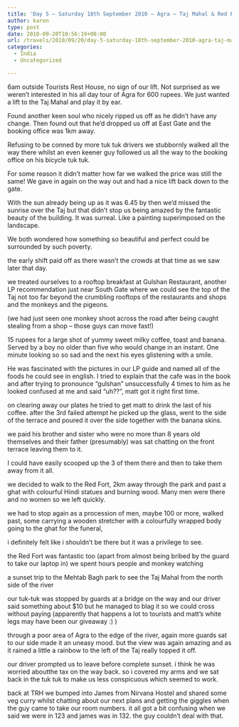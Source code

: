 ```yaml
---
title: 'Day 5 – Saturday 18th September 2010 – Agra – Taj Mahal & Red Fort'
author: karen
type: post
date: 2010-09-20T10:56:19+00:00
url: /travels/2010/09/20/day-5-saturday-18th-september-2010-agra-taj-mahal-red-fort/
categories:
  - India
  - Uncategorized

---
```

6am outside Tourists Rest House, no sign of our lift. Not surprised as we weren’t interested in his all day tour of Agra for 600 rupees. We just wanted a lift to the Taj Mahal and play it by ear.
  
Found another keen soul who nicely ripped us off as he didn’t have any change. Then found out that he’d dropped us off at East Gate and the booking office was 1km away.
  
Refusing to be conned by more tuk tuk drivers we stubbornly walked all the way there whilst an even keener guy followed us all the way to the booking office on his bicycle tuk tuk.
  
For some reason it didn’t matter how far we walked the price was still the same! We gave in again on the way out and had a nice lift back down to the gate.

With the sun already being up as it was 6.45 by then we’d missed the sunrise over the Taj but that didn’t stop us being amazed by the fantastic beauty of the building. It was surreal. Like a painting superimposed on the landscape.
  
We both wondered how something so beautiful and perfect could be surrounded by such poverty.

the early shift paid off as there wasn’t the crowds at that time as we saw later that day.

we treated ourselves to a rooftop breakfast at Gulshan Restaurant, another LP recommendation just near South Gate where we could see the top of the Taj not too far beyond the crumbling rooftops of the restaurants and shops and the monkeys and the pigeons.
  
(we had just seen one monkey shoot across the road after being caught stealing from a shop – those guys can move fast!)
  
15 rupees for a large shot of yummy sweet milky coffee, toast and banana. Served by a boy no older than five who would change in an instant. One minute looking so so sad and the next his eyes glistening with a smile.
  
He was fascinated with the pictures in our LP guide and named all of the foods he could see in english. I tried to explain that the cafe was in the book and after trying to pronounce “gulshan” unsuccessfully 4 times to him as he looked confused at me and said “uh??”, matt got it right first time.
  
on clearing away our plates he tried to get matt to drink the last of his coffee. after the 3rd failed attempt he picked up the glass, went to the side of the terrace and poured it over the side together with the banana skins.
  
we paid his brother and sister who were no more than 8 years old themselves and their father (presumably) was sat chatting on the front terrace leaving them to it.
  
I could have easily scooped up the 3 of them there and then to take them away from it all.

we decided to walk to the Red Fort, 2km away through the park and past a ghat with colourful Hindi statues and burning wood. Many men were there and no women so we left quickly.
  
we had to stop again as a procession of men, maybe 100 or more, walked past, some carrying a wooden stretcher with a colourfully wrapped body going to the ghat for the funeral,
  
i definitely felt like i shouldn’t be there but it was a privilege to see.
  
the Red Fort was fantastic too (apart from almost being bribed by the guard to take our laptop in) we spent hours people and monkey watching

a sunset trip to the Mehtab Bagh park to see the Taj Mahal from the north side of the river
  
our tuk-tuk was stopped by guards at a bridge on the way and our driver said something about $10 but he managed to blag it so we could cross without paying (apparently that happens a lot to tourists and matt’s white legs may have been our giveaway :) )
  
through a poor area of Agra to the edge of the river, again more guards sat to our side made it an uneasy mood. but the view was again amazing and as it rained a little a rainbow to the left of the Taj really topped it off.
  
our driver prompted us to leave before complete sunset. i think he was worried aboutthe tax on the way back. so i covered my arms and we sat back in the tuk tuk to make us less conspicuous which seemed to work.

back at TRH we bumped into James from Nirvana Hostel and shared some veg curry whilst chatting about our next plans and getting the giggles when the guy came to take our room numbers. it all got a bit confusing when we said we were in 123 and james was in 132. the guy couldn’t deal with that.